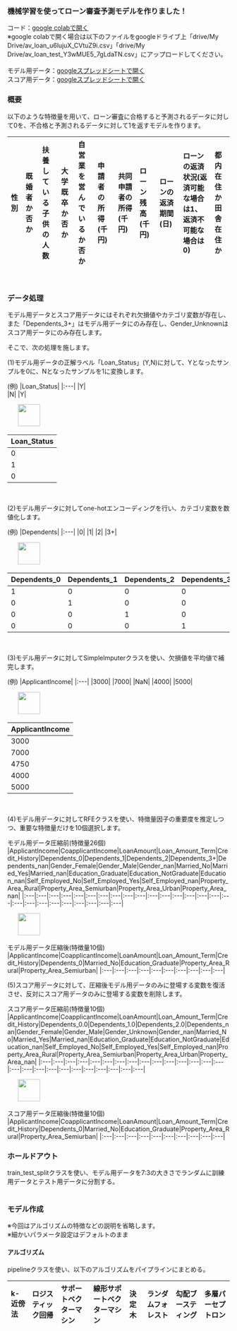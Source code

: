 ### 機械学習を使ってローン審査予測モデルを作りました！

コード：[google colabで開く](https://colab.research.google.com/drive/1Gg65BXKWWumWzWrbMYexzbhufZLMg8Sm?usp=sharing)<br>
※google colabで開く場合は以下のファイルをgoogleドライブ上「drive/My Drive/av_loan_u6lujuX_CVtuZ9i.csv」「drive/My Drive/av_loan_test_Y3wMUE5_7gLdaTN.csv」にアップロードしてください。
<br>
<br>
モデル用データ：[googleスプレッドシートで開く](https://drive.google.com/file/d/1kz4IezeMC423Me_HS0vvKkB0iBGLmDaC/view?usp=sharing)<br>
スコア用データ：[googleスプレッドシートで開く](https://drive.google.com/file/d/1MaplBuB9FjPrG55HAtY57soa_YPAju5x/view?usp=sharing)<br>


### 概要

以下のような特徴量を用いて、ローン審査に合格すると予測されるデータに対して0を、不合格と予測されるデータに対して1を返すモデルを作ります。

|性別|既婚者か否か|扶養している子供の人数|大学既卒か否か|自営業を営んでいるか否か|申請者の所得(千円)|共同申請者の所得(千円)|ローン残高(千円)|ローンの返済期間(日)|ローンの返済状況(返済可能な場合は1、返済不可能な場合は0)|都内在住か田舎在住か|
|:---|:---|:---|:---|:---|:---|:---|:---|:---|:---|:---|
<br>

### データ処理

モデル用データとスコア用データにはそれぞれ欠損値やカテゴリ変数が存在し、また「Dependents_3+」はモデル用データにのみ存在し、Gender_Unknownはスコア用データにのみ存在します。<br>

そこで、次の処理を施します。<br>

(1)モデル用データの正解ラベル「Loan_Status」(Y,N)に対して、Yとなったサンプルを0に、Nとなったサンプルを1に変換します。<br>

(例)
|Loan_Status|
|:---|
|Y|   
|N|
|Y|

&nbsp; &nbsp; &nbsp; <img src="https://uploda2.ysklog.net/135c254819b82f68a3113a21fcd44f09.jpg" width="50">

|Loan_Status|
|:---|
|0|   
|1|
|0|

<br>

(2)モデル用データに対してone-hotエンコーディングを行い、カテゴリ変数を数値化します。<br>

(例)
|Dependents|
|:---|
|0|
|1|
|2|
|3+|

&nbsp; &nbsp; &nbsp; <img src="https://uploda2.ysklog.net/135c254819b82f68a3113a21fcd44f09.jpg" width="50">

|Dependents_0|Dependents_1|Dependents_2|Dependents_3+|
|:---|:---|:---|:---|
|1|0|0|0|
|0|1|0|0|
|0|0|1|0|
|0|0|0|1|

<br>

(3)モデル用データに対してSimpleImputerクラスを使い、欠損値を平均値で補完します。<br>

(例)
|ApplicantIncome|
|:---|
|3000|
|7000|
|NaN|
|4000|
|5000|

&nbsp; &nbsp; &nbsp; <img src="https://uploda2.ysklog.net/135c254819b82f68a3113a21fcd44f09.jpg" width="50">

|ApplicantIncome|
|:---|
|3000|
|7000|
|4750|
|4000|
|5000|

<br>

(4)モデル用データに対してRFEクラスを使い、特徴量因子の重要度を推定しつつ、重要な特徴量だけを10個選択します。<br>

モデル用データ圧縮前(特徴量26個)
|ApplicantIncome|CoapplicantIncome|LoanAmount|Loan_Amount_Term|Credit_History|Dependents_0|Dependents_1|Dependents_2|Dependents_3+|Dependents_nan|Gender_Female|Gender_Male|Gender_nan|Married_No|Married_Yes|Married_nan|Education_Graduate|Education_NotGraduate|Education_nan|Self_Employed_No|Self_Employed_Yes|Self_Employed_nan|Property_Area_Rural|Property_Area_Semiurban|Property_Area_Urban|Property_Area_nan|
|:---|:---|:---|:---|:---|:---|:---|:---|:---|:---|:---|:---|:---|:---|:---|:---|:---|:---|:---|:---|:---|:---|:---|:---|:---|:---|

&nbsp; &nbsp; &nbsp; <img src="https://uploda2.ysklog.net/135c254819b82f68a3113a21fcd44f09.jpg" width="50">

モデル用データ圧縮後(特徴量10個)
|ApplicantIncome|CoapplicantIncome|LoanAmount|Loan_Amount_Term|Credit_History|Dependents_0|Married_No|Education_Graduate|Property_Area_Rural|Property_Area_Semiurban|
|:---|:---|:---|:---|:---|:---|:---|:---|:---|:---|

(5)スコア用データに対して、圧縮後モデル用データのみに登場する変数を復活させ、反対にスコア用データのみに登場する変数を削除します。<br>

スコア用データ圧縮前(特徴量10個)
|ApplicantIncome|CoapplicantIncome|LoanAmount|Loan_Amount_Term|Credit_History|Dependents_0.0|Dependents_1.0|Dependents_2.0|Dependents_nan|Gender_Female|Gender_Male|Gender_Unknown|Gender_nan|Married_No|Married_Yes|Married_nan|Education_Graduate|Education_NotGraduate|Education_nan|Self_Employed_No|Self_Employed_Yes|Self_Employed_nan|Property_Area_Rural|Property_Area_Semiurban|Property_Area_Urban|Property_Area_nan|
|:---|:---|:---|:---|:---|:---|:---|:---|:---|:---|:---|:---|:---|:---|:---|:---|:---|:---|:---|:---|:---|:---|:---|:---|:---|:---|

&nbsp; &nbsp; &nbsp; <img src="https://uploda2.ysklog.net/135c254819b82f68a3113a21fcd44f09.jpg" width="50">

スコア用データ圧縮後(特徴量10個)
|ApplicantIncome|CoapplicantIncome|LoanAmount|Loan_Amount_Term|Credit_History|Dependents_0|Married_No|Education_Graduate|Property_Area_Rural|Property_Area_Semiurban|
|:---|:---|:---|:---|:---|:---|:---|:---|:---|:---|
<br>

### ホールドアウト

train_test_splitクラスを使い、モデル用データを7:3の大きさでランダムに訓練用データとテスト用データに分割する。<br>
<br>

### モデル作成

※今回はアルゴリズムの特徴などの説明を省略します。<br>
※細かいパラメータ設定はデフォルトのまま<br>

#### アルゴリズム

pipelineクラスを使い、以下のアルゴリズムをパイプラインにまとめる。<br>

|k-近傍法|ロジスティック回帰|サポートベクターマシン|線形サポートベクターマシン|決定木|ランダムフォレスト|勾配ブースティング|多層パーセプトロン|
|:---|:---|:---|:---|:---|:---|:---|:---|

